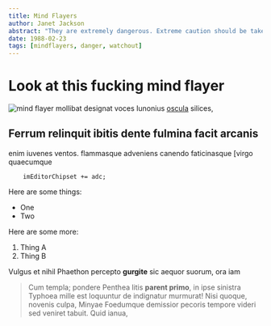 ```yaml
---
title: Mind Flayers
author: Janet Jackson
abstract: "They are extremely dangerous. Extreme caution should be taken at all times when dealing with Mind Flayers, or as they are known amongs themselves, the Ilithid."
date: 1988-02-23
tags: [mindflayers, danger, watchout]
---
```


# Look at this fucking mind flayer


![mind flayer](/img/mindflayer.gif)
mollibat designat voces Iunonius [oscula](http://sequens.com/infelix) silices,

## Ferrum relinquit ibitis dente fulmina facit arcanis


enim iuvenes ventos.
flammasque adveniens canendo faticinasque [virgo quaecumque

```
    imEditorChipset += adc;
```

Here are some things:

- One
- Two

Here are some more:

1. Thing A
2. Thing B


Vulgus et nihil Phaethon percepto **gurgite** sic aequor suorum, ora iam
> Cum templa; pondere Penthea litis **parent primo**, in ipse sinistra Typhoea
> mille est loquuntur de indignatur murmurat! Nisi quoque, novenis culpa, Minyae
> Foedumque demissior pecoris tempore videri sed veniret tabuit. Quid ianua,
